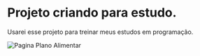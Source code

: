 # Projeto criando para estudo.

Usarei esse projeto para treinar meus estudos em programação.

![Pagina Plano Alimentar](https://user-images.githubusercontent.com/108241624/202871861-f2e6ce10-941a-499d-b942-13c89a1bb87f.png)
